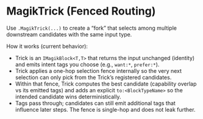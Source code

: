 # MagikTrick (Fenced Routing)

Use `.MagikTrick(...)` to create a “fork” that selects among multiple downstream candidates with the same input type.

How it works (current behavior):
- Trick is an `IMagikBlock<T,T>` that returns the input unchanged (identity) and emits intent tags you choose (e.g., `want:*`, `prefer:*`).
- Trick applies a one-hop selection fence internally so the very next selection can only pick from the Trick’s registered candidates.
- Within that fence, Trick computes the best candidate (capability overlap vs its emitted tags) and adds an explicit `to:<BlockTypeName>` so the intended candidate wins deterministically.
- Tags pass through; candidates can still emit additional tags that influence later steps. The fence is single-hop and does not leak further.

